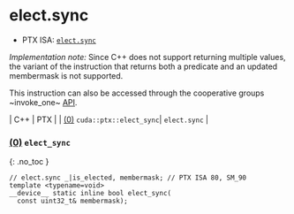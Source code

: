 # elect.sync

- PTX ISA: [`elect.sync`](https://docs.nvidia.com/cuda/parallel-thread-execution/index.html#parallel-synchronization-and-communication-instructions-elect-sync)

*Implementation note:* Since C++ does not support returning multiple values, the
variant of the instruction that returns both a predicate and an updated
membermask is not supported.

This instruction can also be accessed through the cooperative groups
~invoke_one~
[API](https://docs.nvidia.com/cuda/cuda-c-programming-guide/#invoke-one-and-invoke-one-broadcast).

| C++ | PTX |
| [(0)](#0-elect_sync) `cuda::ptx::elect_sync`| `elect.sync` |


### [(0)](#0-elect_sync) `elect_sync`
{: .no_toc }
```cuda
// elect.sync _|is_elected, membermask; // PTX ISA 80, SM_90
template <typename=void>
__device__ static inline bool elect_sync(
  const uint32_t& membermask);
```
